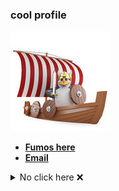 <h3>cool profile</h3>

<a href="https://hyduez.github.io/Hyduez"><img src="assets/Penguin473.jpg" alt="penguin"></a>

- <a href="https://dsc.gg/fumos"><b>Fumos here</b></a>
- <a href="mailto:hyduez@pm.me"><b>Email</b></a>

<details>
    <summary>No click here ❌</summary>
     <a href="https://github.com/hyduez"><img src="assets/rickroll-roll.gif" alt="github stats" align="left" width="200px"></a>
</details>
